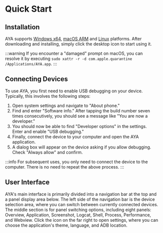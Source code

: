 # Quick Start 

## Installation

AYA supports [Windows x64](https://release.liriliri.io/AYA-1.0.0-win-x64.exe), [macOS ARM](https://release.liriliri.io/AYA-1.0.0-mac-arm64.dmg) and [Linux](https://release.liriliri.io/AYA-1.0.0-linux-x86_64.AppImage) platforms. After downloading and installing, simply click the desktop icon to start using it.

:::warning If you encounter a "damaged" prompt on macOS, you can resolve it by executing `sudo xattr -r -d com.apple.quarantine /Applications/AYA.app`.
:::

## Connecting Devices

To use AYA, you first need to enable USB debugging on your device. Typically, this involves the following steps:

1. Open system settings and navigate to "About phone."
1. Find and enter "Software info." After tapping the build number seven times consecutively, you should see a message like "You are now a developer."
1. You should now be able to find "Developer options" in the settings. Enter and enable "USB debugging."
1. Finally, connect the device to your computer and open the AYA application.
1. A dialog box will appear on the device asking if you allow debugging. Check "Always allow" and confirm.

:::info For subsequent uses, you only need to connect the device to the computer. There is no need to repeat the above process. 
:::

## User Interface

AYA's main interface is primarily divided into a navigation bar at the top and a panel display area below. The left side of the navigation bar is the device selection area, where you can switch between currently connected devices. The middle section is for panel switching options, including eight panels: Overview, Application, Screenshot, Logcat, Shell, Process, Performance, and Webview. Click the <Icon name="setting"/> icon on the far right to open settings, where you can choose the application's theme, language, and ADB location.
